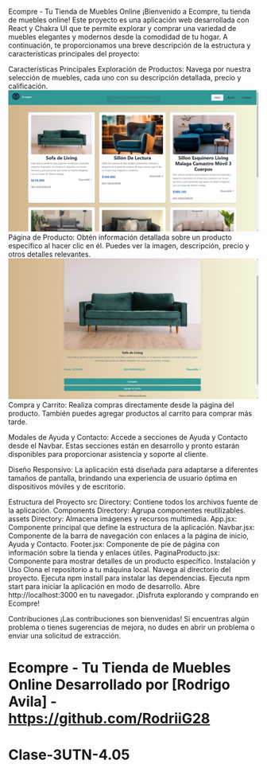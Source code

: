 
Ecompre - Tu Tienda de Muebles Online
¡Bienvenido a Ecompre, tu tienda de muebles online! Este proyecto es una aplicación web desarrollada con React y Chakra UI que te permite explorar y comprar una variedad de muebles elegantes y modernos desde la comodidad de tu hogar. A continuación, te proporcionamos una breve descripción de la estructura y características principales del proyecto:

Características Principales
Exploración de Productos: Navega por nuestra selección de muebles, cada uno con su descripción detallada, precio y calificación.
![Seccion Principal](https://raw.githubusercontent.com/RodriiG28/Clase-3-UTN-4.0/main/public/img/Seccion%20principal.png)
Página de Producto: Obtén información detallada sobre un producto específico al hacer clic en él. Puedes ver la imagen, descripción, precio y otros detalles relevantes.
![DetalleProducto](https://raw.githubusercontent.com/RodriiG28/Clase-3-UTN-4.0/main/public/img/SeccionDeDetalleProducto.png)
Compra y Carrito: Realiza compras directamente desde la página del producto. También puedes agregar productos al carrito para comprar más tarde.

Modales de Ayuda y Contacto: Accede a secciones de Ayuda y Contacto desde el Navbar. Estas secciones están en desarrollo y pronto estarán disponibles para proporcionar asistencia y soporte al cliente.

Diseño Responsivo: La aplicación está diseñada para adaptarse a diferentes tamaños de pantalla, brindando una experiencia de usuario óptima en dispositivos móviles y de escritorio.

Estructura del Proyecto
src Directory: Contiene todos los archivos fuente de la aplicación.
Components Directory: Agrupa componentes reutilizables.
assets Directory: Almacena imágenes y recursos multimedia.
App.jsx: Componente principal que define la estructura de la aplicación.
Navbar.jsx: Componente de la barra de navegación con enlaces a la página de inicio, Ayuda y Contacto.
Footer.jsx: Componente de pie de página con información sobre la tienda y enlaces útiles.
PaginaProducto.jsx: Componente para mostrar detalles de un producto específico.
Instalación y Uso
Clona el repositorio a tu máquina local.
Navega al directorio del proyecto.
Ejecuta npm install para instalar las dependencias.
Ejecuta npm start para iniciar la aplicación en modo de desarrollo.
Abre http://localhost:3000 en tu navegador.
¡Disfruta explorando y comprando en Ecompre!

Contribuciones
¡Las contribuciones son bienvenidas! Si encuentras algún problema o tienes sugerencias de mejora, no dudes en abrir un problema o enviar una solicitud de extracción.

Ecompre - Tu Tienda de Muebles Online
Desarrollado por [Rodrigo Avila] - https://github.com/RodriiG28
=======
# Clase-3UTN-4.05
